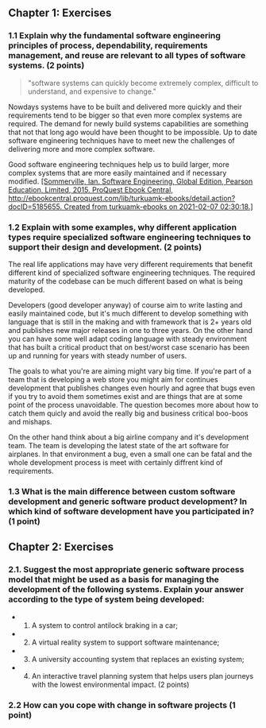 ## Chapter 1: Exercises ##

### 1.1 Explain why the fundamental software engineering principles of process, dependability, requirements management, and reuse are relevant to all types of software systems. (2 points) ###

> "software systems can quickly become extremely complex, difficult to understand, and expensive to change."

Nowdays systems have to be built and delivered more quickly and their requirements tend to be bigger so that even more complex systems are required. The demand for newly build systems capabilities are something that not that long ago would have been thought to be impossible. Up to date software engineering techniques have to meet new the challenges of delivering more and more complex software.

Good software engineering techniques help us to build larger, more complex systems that are more easily maintained and if necessary modified. [[Sommerville, Ian. Software Engineering, Global Edition, Pearson Education, Limited, 2015. ProQuest Ebook Central, http://ebookcentral.proquest.com/lib/turkuamk-ebooks/detail.action?docID=5185655.
Created from turkuamk-ebooks on 2021-02-07 02:30:18.]](http://ebookcentral.proquest.com/lib/turkuamk-ebooks/detail.action?docID=5185655)

### 1.2 Explain with some examples, why different application types require specialized software engineering techniques to support their design and development. (2 points) ### 

  The real life applications may have very different requirements that benefit different kind of specialized software engineering techniques. The required maturity of the codebase can be much different based on what is being developed.
  
  Developers (good developer anyway) of course aim to write lasting and easily maintained code, but it's much different to develop something with language that is still in the making and with framework that is 2+ years old and publishes new major releases in one to three years. On the other hand you can have some well adapt coding language with steady environment that has built a critical product that on best/worst case scenario has been up and running for years with steady number of users.

  The goals to what you're are aiming might vary big time. If you're part of a team that is developing a web store you might aim for continues development that publishes changes even hourly and agree that bugs even if you try to avoid them sometimes exist and are things that are at some point of the process unavoidable. The question becomes more about how to catch them quicly and avoid the really big and business critical boo-boos and mishaps. 

  On the other hand think about a big airline company and it's development team. The team is developing the latest state of the art software for airplanes. In that environment a bug, even a small one can be fatal and the whole development process is meet with certainly diffrent kind of requirements. 


### 1.3 What is the main difference between custom software development and generic software product development? In which kind of software development have you participated in? (1 point) ### 


## Chapter 2: Exercises ##

### 2.1. Suggest the most appropriate generic software process model that might be used as a basis for managing the development of the following systems. Explain your answer according to the type of system being developed: ###

- 1) A system to control antilock braking in a car; 
- 2) A virtual reality system to support software maintenance; 
- 3) A university accounting system that replaces an existing system; 
- 4) An interactive travel planning system that helps users plan journeys with the lowest environmental impact. (2 points)

### 2.2 How can you cope with change in software projects (1 point) ###